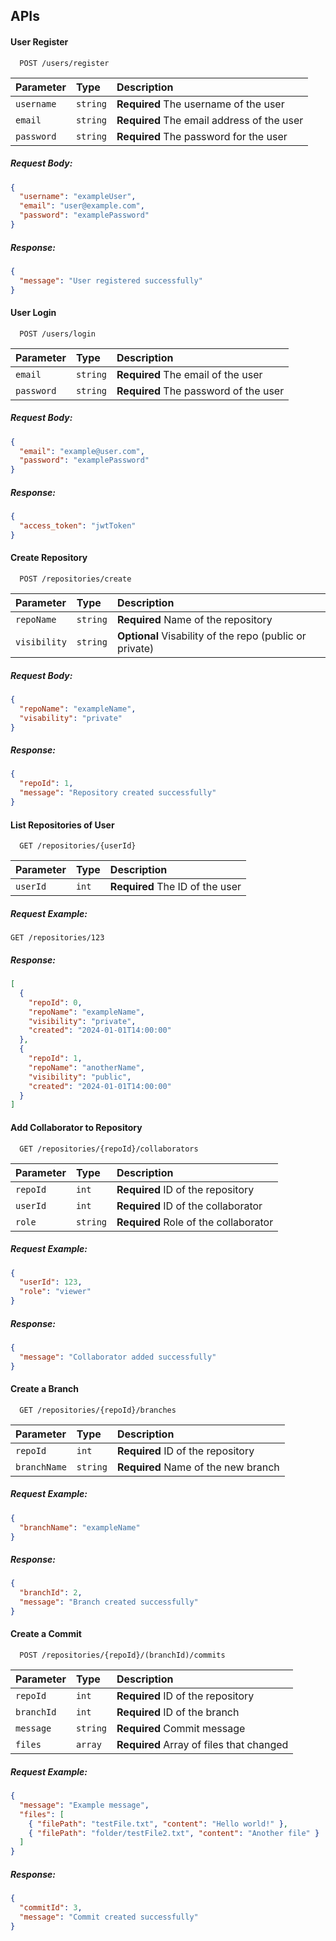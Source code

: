 
## APIs

#### **User Register**

```http
  POST /users/register
```

| Parameter | Type     | Description                |
| :-------- | :------- | :------------------------- |
| `username` | `string` | **Required** The username of the user |
| `email` | `string` | **Required** The email address of the user |
| `password` | `string` | **Required** The password for the user |

##### Request Body:
```json
{
  "username": "exampleUser",
  "email": "user@example.com",
  "password": "examplePassword"
}
```
##### Response:
```json
{
  "message": "User registered successfully"
}
```



#### **User Login**

```http
  POST /users/login
```

| Parameter | Type     | Description                       |
| :-------- | :------- | :-------------------------------- |
| `email` | `string` | **Required** The email of the user |
| `password` | `string` | **Required** The password of the user |

##### Request Body:
```json
{
  "email": "example@user.com",
  "password": "examplePassword"
}
```
##### Response:
```json
{
  "access_token": "jwtToken"
}
```



#### **Create Repository**

```http
  POST /repositories/create
```

| Parameter | Type     | Description                       |
| :-------- | :------- | :-------------------------------- |
| `repoName` | `string` | **Required** Name of the repository |
| `visibility` | `string` | **Optional** Visability of the repo (public or private) |

##### Request Body:
```json
{
  "repoName": "exampleName",
  "visability": "private"
}
```
##### Response:
```json
{
  "repoId": 1,
  "message": "Repository created successfully"
}
```





#### **List Repositories of User**

```http
  GET /repositories/{userId}
```

| Parameter | Type     | Description                       |
| :-------- | :------- | :-------------------------------- |
| `userId` | `int` | **Required** The ID of the user |

##### Request Example:
```http
GET /repositories/123
```

##### Response:
```json
[
  {
    "repoId": 0,
    "repoName": "exampleName",
    "visibility": "private",
    "created": "2024-01-01T14:00:00"
  },
  {
    "repoId": 1,
    "repoName": "anotherName",
    "visibility": "public",
    "created": "2024-01-01T14:00:00"
  }
]
```





#### **Add Collaborator to Repository**

```http
  GET /repositories/{repoId}/collaborators
```

| Parameter | Type     | Description                       |
| :-------- | :------- | :-------------------------------- |
| `repoId` | `int` | **Required** ID of the repository |
| `userId` | `int` | **Required** ID of the collaborator |
| `role` | `string` | **Required** Role of the collaborator |

##### Request Example:
```json
{
  "userId": 123,
  "role": "viewer"
}
```

##### Response:
```json
{
  "message": "Collaborator added successfully"
}
```





#### **Create a Branch**

```http
  GET /repositories/{repoId}/branches
```

| Parameter | Type     | Description                       |
| :-------- | :------- | :-------------------------------- |
| `repoId` | `int` | **Required** ID of the repository |
| `branchName` | `string` | **Required** Name of the new branch |

##### Request Example:
```json
{
  "branchName": "exampleName"
}
```

##### Response:
```json
{
  "branchId": 2,
  "message": "Branch created successfully"
}
```




#### **Create a Commit**

```http
  POST /repositories/{repoId}/(branchId)/commits
```

| Parameter | Type     | Description                       |
| :-------- | :------- | :-------------------------------- |
| `repoId` | `int` | **Required** ID of the repository |
| `branchId` | `int` | **Required** ID of the branch |
| `message` | `string` | **Required** Commit message |
| `files` | `array` | **Required** Array of files that changed |

##### Request Example:
```json
{
  "message": "Example message",
  "files": [
    { "filePath": "testFile.txt", "content": "Hello world!" },
    { "filePath": "folder/testFile2.txt", "content": "Another file" }
  ]
}
```

##### Response:
```json
{
  "commitId": 3,
  "message": "Commit created successfully"
}
```




